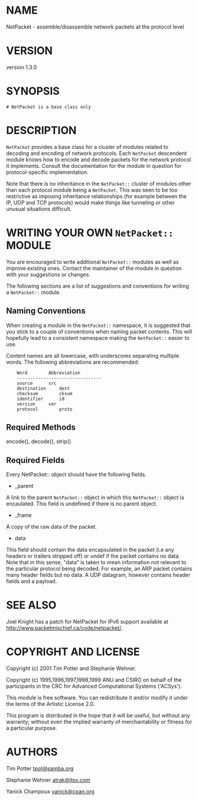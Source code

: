 # NAME

NetPacket - assemble/disassemble network packets at the protocol level

# VERSION

version 1.3.0

# SYNOPSIS

    # NetPacket is a base class only

# DESCRIPTION

`NetPacket` provides a base class for a cluster of modules related to
decoding and encoding of network protocols.  Each `NetPacket`
descendent module knows how to encode and decode packets for the
network protocol it implements.  Consult the documentation for the
module in question for protocol-specific implementation.

Note that there is no inheritance in the `NetPacket::` cluster of
modules other than each protocol module being a `NetPacket`.  This
was seen to be too restrictive as imposing inheritance relationships
(for example between the IP, UDP and TCP protocols) would make things
like tunneling or other unusual situations difficult.

# WRITING YOUR OWN `NetPacket::` MODULE

You are encouraged to write additional `NetPacket::` modules as well
as improve existing ones.  Contact the maintainer of the module in
question with your suggestions or changes.

The following sections are a list of suggestions and conventions for
writing a `NetPacket::` module.

## Naming Conventions

When creating a module in the `NetPacket::` namespace, it is suggested
that you stick to a couple of conventions when naming packet contents.
This will hopefully lead to a consistent namespace making the
`NetPacket::` easier to use.

Content names are all lowercase, with underscores separating multiple
words.  The following abbreviations are recommended:

	    Word		Abbreviation
	    --------------------------------
	    source		src
	    destination		dest
	    checksum		cksum
	    identifier		id
	    version		ver
	    protocol		proto	       

## Required Methods

encode(), decode(), strip()

## Required Fields

Every NetPacket:: object should have the following fields.

- _parent

A link to the parent `NetPacket::` object in which this
`NetPacket::` object is encaulated.  This field is undefined if there
is no parent object.

- _frame

A copy of the raw data of the packet.

- data

This field should contain the data encapsulated in the packet (i.e any
headers or trailers stripped off) or undef if the packet contains no
data.  Note that in this sense, "data" is taken to mean information
not relevant to the particular protocol being decoded.  For example,
an ARP packet contains many header fields but no data.  A UDP datagram,
however contains header fields and a payload.

# SEE ALSO

Joel Knight has a patch for NetPacket for IPv6 support available
at http://www.packetmischief.ca/code/netpacket/.

# COPYRIGHT AND LICENSE

Copyright (c) 2001 Tim Potter and Stephanie Wehner.

Copyright (c) 1995,1996,1997,1998,1999 ANU and CSIRO on behalf of 
the participants in the CRC for Advanced Computational Systems
('ACSys').

This module is free software.  You can redistribute it and/or
modify it under the terms of the Artistic License 2.0.

This program is distributed in the hope that it will be useful,
but without any warranty; without even the implied warranty of
merchantability or fitness for a particular purpose.

# AUTHORS

Tim Potter <tpot@samba.org>

Stephanie Wehner <atrak@itsx.com>

Yanick Champoux <yanick@cpan.org>
